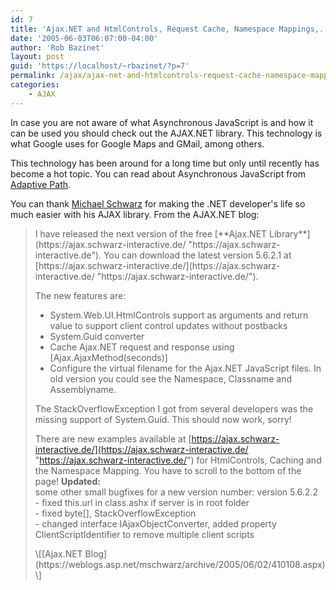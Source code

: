 ```yaml
---
id: 7
title: 'Ajax.NET and HtmlControls, Request Cache, Namespace Mappings,...'
date: '2005-06-03T06:07:00-04:00'
author: 'Rob Bazinet'
layout: post
guid: 'https://localhost/~rbazinet/?p=7'
permalink: /ajax/ajax-net-and-htmlcontrols-request-cache-namespace-mappings/
categories:
    - AJAX
---
```


In case you are not aware of what Asynchronous JavaScript is and how it can be used you should check out the AJAX.NET library. This technology is what Google uses for Google Maps and GMail, among others.

This technology has been around for a long time but only until recently has become a hot topic. You can read about Asynchronous JavaScript from [Adaptive Path](https://www.adaptivepath.com/publications/essays/archives/000385.php).

You can thank [Michael Schwarz](https://weblogs.asp.net/mschwarz/) for making the .NET developer's life so much easier with his AJAX library. From the AJAX.NET blog:

> <div>I have released the next version of the free [**Ajax.NET Library**](https://ajax.schwarz-interactive.de/ "https://ajax.schwarz-interactive.de"). You can download the latest version 5.6.2.1 at [https://ajax.schwarz-interactive.de/](https://ajax.schwarz-interactive.de/ "https://ajax.schwarz-interactive.de/").
> 
> The new features are:
> 
> - System.Web.UI.HtmlControls support as arguments and return value to support client control updates without postbacks
> - System.Guid converter
> - Cache Ajax.NET request and response using \[Ajax.AjaxMethod(seconds)\]
> - Configure the virtual filename for the Ajax.NET JavaScript files. In old version you could see the Namespace, Classname and Assemblyname.
> 
> The StackOverflowException I got from several developers was the missing support of System.Guid. This should now work, sorry!
> 
> There are new examples available at [https://ajax.schwarz-interactive.de/](https://ajax.schwarz-interactive.de/ "https://ajax.schwarz-interactive.de/") for HtmlControls, Caching and the Namespace Mapping. You have to scroll to the bottom of the page! **Updated:**  
> some other small bugfixes for a new version number: version 5.6.2.2  
> \- fixed this.url in class.ashx if server is in root folder  
> \- fixed byte\[\], StackOverflowException  
> \- changed interface IAjaxObjectConverter, added property ClientScriptIdentifier to remove multiple client scripts
> 
> </div>\[[Ajax.NET Blog](https://weblogs.asp.net/mschwarz/archive/2005/06/02/410108.aspx)\]